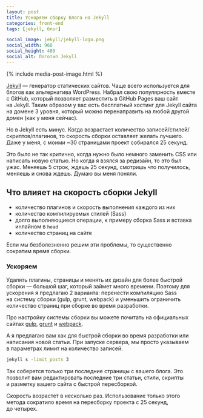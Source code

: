 ```yaml
---
layout: post
title: Ускоряем сборку блога на Jekyll
categories: front-end
tags: [jekyll, блог]

social_image: jekyll/jekyll-logo.png
social_width: 960
social_height: 480
social_alt: Логотип Jekyll
---
```


{% include media-post-image.html %}

[Jekyll](https://jekyllrb.com/) — генератор статических сайтов. Чаще всего используется для блогов как альтернатива WordPress. Набрал свою популярность вместе с GitHub, который позволяет разместить в GitHub Pages ваш сайт на Jekyll. Таким образом у вас есть бесплатный хостинг для Jekyll сайта на домене 3 уровня, который можно перенаправить на любой другой домен (как у меня сейчас).

Но в Jekyll есть минус. Когда возрастает количество записей/стилей/скриптов/плагинов, то скорость сборки оставляет желать лучшего. Даже у меня, с моими ~30 страницами проект собирался 25 секунд.

<!-- more -->

Это было не так критично, когда нужно было немного заменить CSS или написать новую статью. Но когда я взялся за редизайн, то это был ужас. Меняешь 5 строк, ждешь 25 секунд, смотришь что получилось, меняешь и снова ждешь. Думаю вы меня поняли.

## Что влияет на скорость сборки Jekyll
* количество плагинов и скорость выполнения каждого из них
* количество компилируемых стилей (Sass)
* долго выполняющиеся операции, к примеру сборка Sass и вставка инлайном в `head`
* количество страниц на сайте

Если мы безболезненно решим эти проблемы, то существенно сократим время сборки.

### Ускоряем
Удалять плагины, страницы и менять их дизайн для более быстрой сборки — большой шаг, который займет много времени. Поэтому для ускорения я предлагаю 2 варианта: перенести компиляцию Sass на систему сборки (gulp, grunt, webpack) и уменьшить ограничить количество страниц при сборке во время разработки.

Про настройку системы сборки вы можете почитать на официальных сайтах [gulp](http://gulpjs.com/), [grunt](http://gruntjs.com/) и [webpack](https://webpack.github.io/).

А я предлагаю вам хак для быстрой сборки во время разработки или написания новой статьи. При запуске сервера, мы просто указываем в параметрах лимит на количество записей.

~~~bash
jekyll s -limit_posts 3
~~~

Так соберется только три последние страницы с вашего блога. Это позволит вам редактировать последние три статьи, стили, скрипты и разметку вашего сайта с быстрой пересборкой.

Скорость возрастет в несколько раз. Использование только этого метода сократило время на пересборку проекта с 25 секунд, до четырех.
